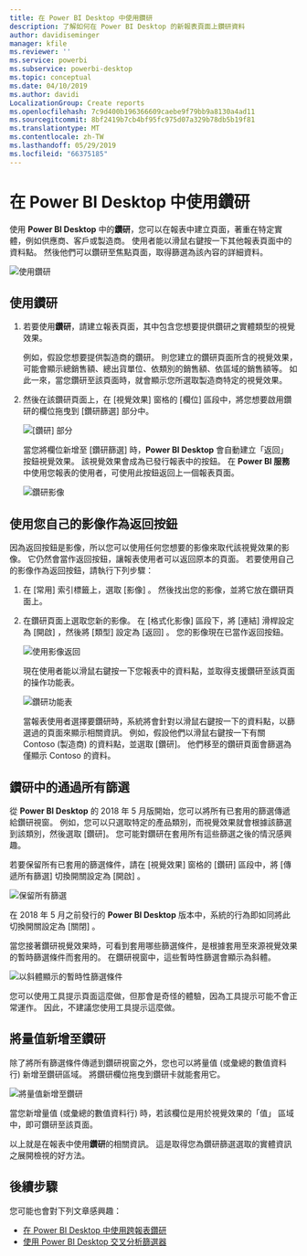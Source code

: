 ```yaml
---
title: 在 Power BI Desktop 中使用鑽研
description: 了解如何在 Power BI Desktop 的新報表頁面上鑽研資料
author: davidiseminger
manager: kfile
ms.reviewer: ''
ms.service: powerbi
ms.subservice: powerbi-desktop
ms.topic: conceptual
ms.date: 04/10/2019
ms.author: davidi
LocalizationGroup: Create reports
ms.openlocfilehash: 7c9d400b196366609caebe9f79bb9a8130a4ad11
ms.sourcegitcommit: 8bf2419b7cb4bf95fc975d07a329b78db5b19f81
ms.translationtype: MT
ms.contentlocale: zh-TW
ms.lasthandoff: 05/29/2019
ms.locfileid: "66375185"
---
```

# <a name="use-drillthrough-in-power-bi-desktop"></a>在 Power BI Desktop 中使用鑽研
使用 **Power BI Desktop** 中的**鑽研**，您可以在報表中建立頁面，著重在特定實體，例如供應商、客戶或製造商。 使用者能以滑鼠右鍵按一下其他報表頁面中的資料點。 然後他們可以鑽研至焦點頁面，取得篩選為該內容的詳細資料。

![使用鑽研](media/desktop-drillthrough/drillthrough_01.png)

## <a name="using-drillthrough"></a>使用鑽研
1. 若要使用**鑽研**，請建立報表頁面，其中包含您想要提供鑽研之實體類型的視覺效果。 

    例如，假設您想要提供製造商的鑽研。 則您建立的鑽研頁面所含的視覺效果，可能會顯示總銷售額、總出貨單位、依類別的銷售額、依區域的銷售額等。 如此一來，當您鑽研至該頁面時，就會顯示您所選取製造商特定的視覺效果。

2. 然後在該鑽研頁面上，在 [視覺效果]  窗格的 [欄位]  區段中，將您想要啟用鑽研的欄位拖曳到 [鑽研篩選]  部分中。

    ![[鑽研] 部分](media/desktop-drillthrough/drillthrough_02.png)

    當您將欄位新增至 [鑽研篩選]  時，**Power BI Desktop** 會自動建立「返回」  按鈕視覺效果。 該視覺效果會成為已發行報表中的按鈕。 在 **Power BI 服務**中使用您報表的使用者，可使用此按鈕返回上一個報表頁面。

    ![鑽研影像](media/desktop-drillthrough/drillthrough_03.png)

## <a name="use-your-own-image-for-a-back-button"></a>使用您自己的影像作為返回按鈕    
 因為返回按鈕是影像，所以您可以使用任何您想要的影像來取代該視覺效果的影像。 它仍然會當作返回按鈕，讓報表使用者可以返回原本的頁面。 若要使用自己的影像作為返回按鈕，請執行下列步驟：

1. 在 [常用]  索引標籤上，選取 [影像]  。 然後找出您的影像，並將它放在鑽研頁面上。

2. 在鑽研頁面上選取您新的影像。 在 [格式化影像]  區段下，將 [連結]  滑桿設定為 [開啟]  ，然後將 [類型]  設定為 [返回]  。 您的影像現在已當作返回按鈕。

    ![使用影像返回](media/desktop-drillthrough/drillthrough_05.png)

    
     現在使用者能以滑鼠右鍵按一下您報表中的資料點，並取得支援鑽研至該頁面的操作功能表。 

    ![鑽研功能表](media/desktop-drillthrough/drillthrough_04.png)

    當報表使用者選擇要鑽研時，系統將會針對以滑鼠右鍵按一下的資料點，以篩選過的頁面來顯示相關資訊。 例如，假設他們以滑鼠右鍵按一下有關 Contoso (製造商) 的資料點，並選取 [鑽研]。 他們移至的鑽研頁面會篩選為僅顯示 Contoso 的資料。

## <a name="pass-all-filters-in-drillthrough"></a>鑽研中的通過所有篩選

從 **Power BI Desktop** 的 2018 年 5 月版開始，您可以將所有已套用的篩選傳遞給鑽研視窗。 例如，您可以只選取特定的產品類別，而視覺效果就會根據該篩選到該類別，然後選取 [鑽研]。 您可能對鑽研在套用所有這些篩選之後的情況感興趣。

若要保留所有已套用的篩選條件，請在 [視覺效果]  窗格的 [鑽研]  區段中，將 [傳遞所有篩選]  切換開關設定為 [開啟]  。 

![保留所有篩選](media/desktop-drillthrough/drillthrough_06.png)

在 2018 年 5 月之前發行的 **Power BI Desktop** 版本中，系統的行為即如同將此切換開關設定為 [關閉]  。

當您接著鑽研視覺效果時，可看到套用哪些篩選條件，是根據套用至來源視覺效果的暫時篩選條件而套用的。 在鑽研視窗中，這些暫時性篩選會顯示為斜體。 

![以斜體顯示的暫時性篩選條件](media/desktop-drillthrough/drillthrough_07.png)

您可以使用工具提示頁面這麼做，但那會是奇怪的體驗，因為工具提示可能不會正常運作。 因此，不建議您使用工具提示這麼做。

## <a name="add-a-measure-to-drillthrough"></a>將量值新增至鑽研

除了將所有篩選條件傳遞到鑽研視窗之外，您也可以將量值 (或彙總的數值資料行) 新增至鑽研區域。 將鑽研欄位拖曳到鑽研卡就能套用它。 

![將量值新增至鑽研](media/desktop-drillthrough/drillthrough_08.png)

當您新增量值 (或彙總的數值資料行) 時，若該欄位是用於視覺效果的「值」  區域中，即可鑽研至該頁面。

以上就是在報表中使用**鑽研**的相關資訊。 這是取得您為鑽研篩選選取的實體資訊之展開檢視的好方法。

## <a name="next-steps"></a>後續步驟

您可能也會對下列文章感興趣：

* [在 Power BI Desktop 中使用跨報表鑽研](desktop-cross-report-drill-through.md)
* [使用 Power BI Desktop 交叉分析篩選器](visuals/power-bi-visualization-slicers.md)

